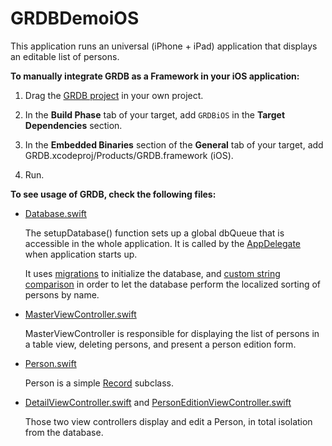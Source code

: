 GRDBDemoiOS
===========

This application runs an universal (iPhone + iPad) application that displays an editable list of persons.

**To manually integrate GRDB as a Framework in your iOS application:**

1. Drag the [GRDB project](../../GRDB.xcodeproj) in your own project.

2. In the **Build Phase** tab of your target, add `GRDBiOS` in the **Target Dependencies** section.

3. In the **Embedded Binaries** section of the **General** tab of your target, add GRDB.xcodeproj/Products/GRDB.framework (iOS).

4. Run.


**To see usage of GRDB, check the following files:**

- [Database.swift](GRDBDemoiOS/Database.swift)
    
    The setupDatabase() function sets up a global dbQueue that is accessible in the whole application. It is called by the [AppDelegate](GRDBDemoiOS/AppDelegate.swift) when application starts up.
    
    It uses [migrations](https://github.com/groue/GRDB.swift#migrations) to initialize the database, and [custom string comparison](https://github.com/groue/GRDB.swift#string-comparison) in order to let the database perform the localized sorting of persons by name.

- [MasterViewController.swift](GRDBDemoiOS/MasterViewController.swift)
    
    MasterViewController is responsible for displaying the list of persons in a table view, deleting persons, and present a person edition form.

- [Person.swift](GRDBDemoiOS/Person.swift)
    
    Person is a simple [Record](https://github.com/groue/GRDB.swift#records) subclass.

- [DetailViewController.swift](GRDBDemoiOS/DetailViewController.swift) and [PersonEditionViewController.swift](GRDBDemoiOS/PersonEditionViewController.swift)
    
    Those two view controllers display and edit a Person, in total isolation from the database.
